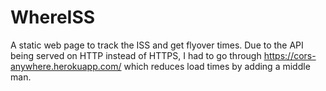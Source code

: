 # WhereISS

A static web page to track the ISS and get flyover times.
Due to the API being served on HTTP instead of HTTPS, I had to go through https://cors-anywhere.herokuapp.com/ which reduces load times by adding a middle man.
